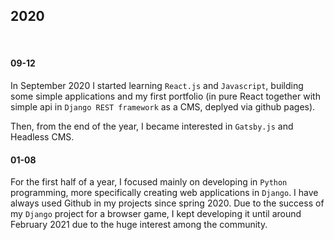 ## 2020

&nbsp;

#### 09-12

In September 2020 I started learning `React.js` and `Javascript`, building some simple applications and my first portfolio (in pure React together with simple api in `Django REST framework` as a CMS, deplyed via github pages).

Then, from the end of the year, I became interested in `Gatsby.js` and Headless CMS.

#### 01-08

For the first half of a year, I focused mainly on developing in `Python` programming, more specifically creating web applications in `Django`. I have always used Github in my projects since spring 2020. Due to the success of my `Django` project for a browser game, I kept developing it until around February 2021 due to the huge interest among the community.
